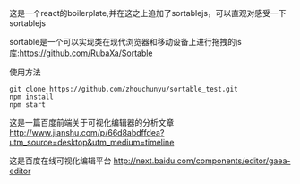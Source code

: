 这是一个react的boilerplate,并在这之上追加了sortablejs，可以直观对感受一下sortablejs

sortable是一个可以实现类在现代浏览器和移动设备上进行拖拽的js库:https://github.com/RubaXa/Sortable


使用方法

```
git clone https://github.com/zhouchunyu/sortable_test.git
npm install
npm start
```

这是一篇百度前端关于可视化编辑器的分析文章 http://www.jianshu.com/p/66d8abdffdea?utm_source=desktop&utm_medium=timeline

这是百度在线可视化编辑平台 http://next.baidu.com/components/editor/gaea-editor

